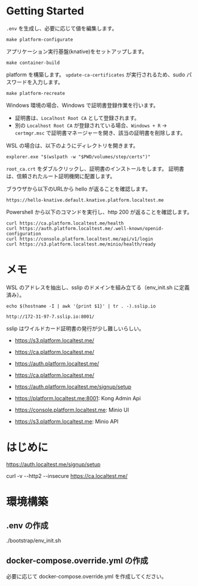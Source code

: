 # Getting Started

`.env` を生成し、必要に応じて値を編集します。

```
make platform-configurate
```

アプリケーション実行基盤(knative)をセットアップします。

```
make container-build
```


platform を構築します。
`update-ca-certificates` が実行されるため、sudo パスワードを入力します。

```
make platform-recreate
```

Windows 環境の場合、Windows で証明書登録作業を行います。

* 証明書は、`Localhost Root CA` として登録されます。
* 別の `Localhost Root CA` が登録されている場合、`Windows + R` -> `certmgr.msc` で証明書マネージャーを開き、該当の証明書を削除します。


WSL の場合は、以下のようにディレクトリを開きます。

```
explorer.exe "$(wslpath -w "$PWD/volumes/step/certs")"
```

`root_ca.crt` をダブルクリックし、証明書のインストールをします。
証明書は、信頼されたルート証明機関に配置します。


ブラウザから以下のURLから hello が返ることを確認します。

```
https://hello-knative.default.knative.platform.localtest.me
```


Powershell から以下のコマンドを実行し、http 200 が返ることを確認します。

```
curl https://ca.platform.localtest.me/health
curl https://auth.platform.localtest.me/.well-known/openid-configuration 
curl https://console.platform.localtest.me/api/v1/login
curl https://s3.platform.localtest.me/minio/health/ready
```


# メモ

WSL のアドレスを抽出し、sslip のドメインを組み立てる（env_init.sh に定義済み）。

```
echo $(hostname -I | awk '{print $1}' | tr . -).sslip.io
```

```
http://172-31-97-7.sslip.io:8001/
```

sslip はワイルドカード証明書の発行が少し難しいらしい。



* https://s3.platform.localtest.me/
* https://ca.platform.localtest.me/
* https://auth.platform.localtest.me/

* https://ca.platform.localtest.me/
* https://auth.platform.localtest.me/signup/setup
* https://platform.localtest.me:8001: Kong Admin Api
* https://console.platform.localtest.me: Minio UI
* https://s3.platform.localtest.me: Minio API

# はじめに

https://auth.localtest.me/signup/setup


curl -v --http2 --insecure https://ca.localtest.me/



# 環境構築

## .env の作成

./bootstrap/env_init.sh

## docker-compose.override.yml の作成

必要に応じて docker-compose.override.yml を作成してください。
